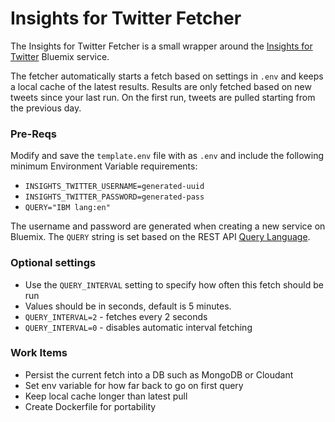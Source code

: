 Insights for Twitter Fetcher
===============

The Insights for Twitter Fetcher is a small wrapper around the [Insights for Twitter](https://console.ng.bluemix.net/docs/services/Twitter/index.html)
Bluemix service.

The fetcher automatically starts a fetch based on settings in `.env` and keeps a local cache of the latest results. Results are only fetched based on new tweets since your last run. On the first run, tweets are pulled starting from the previous day.


### Pre-Reqs
Modify and save the `template.env` file with as `.env` and include the following minimum Environment Variable requirements:
 - `INSIGHTS_TWITTER_USERNAME=generated-uuid`
 - `INSIGHTS_TWITTER_PASSWORD=generated-pass`
 - `QUERY="IBM lang:en"`

The username and password are generated when creating a new service on Bluemix. The `QUERY` string is set based on the REST API [Query Language](https://console.ng.bluemix.net/docs/services/Twitter/twitter_rest_apis.html#querylanguage).

### Optional settings
 - Use the `QUERY_INTERVAL` setting to specify how often this fetch should be run
  - Values should be in seconds, default is 5 minutes.
  - `QUERY_INTERVAL=2` - fetches every 2 seconds
  - `QUERY_INTERVAL=0` - disables automatic interval fetching


### Work Items
 - Persist the current fetch into a DB such as MongoDB or Cloudant
 - Set env variable for how far back to go on first query
 - Keep local cache longer than latest pull
 - Create Dockerfile for portability
